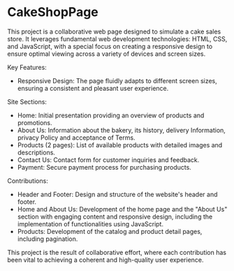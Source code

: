 # CakeShopPage
This project is a collaborative web page designed to simulate a cake sales store. It leverages fundamental web development technologies: HTML, CSS, and JavaScript, with a special focus on creating a responsive design to ensure optimal viewing across a variety of devices and screen sizes.

Key Features: 
- Responsive Design: The page fluidly adapts to different screen sizes, ensuring a consistent and pleasant user experience.

Site Sections:
- Home: Initial presentation providing an overview of products and promotions.
- About Us: Information about the bakery, its history, delivery Information, privacy Policy and acceptance of Terms.
- Products (2 pages): List of available products with detailed images and descriptions.
- Contact Us: Contact form for customer inquiries and feedback.
- Payment: Secure payment process for purchasing products.
  
Contributions:
- Header and Footer: Design and structure of the website's header and footer.
- Home and About Us: Development of the home page and the "About Us" section with engaging content and responsive design, including the implementation of functionalities using JavaScript.
- Products: Development of the catalog and product detail pages, including pagination.
  
This project is the result of collaborative effort, where each contribution has been vital to achieving a coherent and high-quality user experience.
